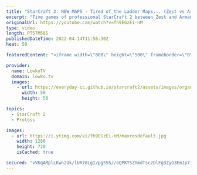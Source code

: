 ```yaml
---
title: "StarCraft 2: NEW MAPS - Tired of the Ladder Maps... (Zest vs Armani)"
excerpt: "Five games of professional StarCraft 2 between Zest and Armani. In this series we don't see them play on the standard ladder maps, but instead they play on Nautilus II, Roughneck and Golden Wall. Nautilus II and Roughneck are currently being played in the GSL Code S tournament. Golden Wall is one of"
originalUrl: https://youtube.com/watch?v=fh9EGzEi-nM
type: video
length: PT57M58S
publishedDateTime: 2022-04-14T11:56:30Z
heat: 50

featuredContent: "<iframe width=\"800\" height=\"500\" frameborder=\"0\" src=\"https://www.youtube.com/embed/fh9EGzEi-nM\" allow=\"accelerometer; autoplay; encrypted-media; gyroscope; picture-in-picture\" allowfullscreen></iframe>"

provider:
  name: LowkoTV
  domain: lowko.tv
  images:
    - url: https://everyday-cc.github.io/starcraft2/assets/images/organizations/lowko.tv-50x50.jpg
      width: 50
      height: 50

topics:
  - StarCraft 2
  - Protoss

images:
  - url: https://i.ytimg.com/vi/fh9EGzEi-nM/maxresdefault.jpg
    width: 1280
    height: 720
    isCached: true

secured: "vVKqAMplLKwn2Uk/lUR78LgI/pgSS5//eQPKYSZYmdTsczDlFg3ZyG3EmJp7I4Ka0BiCnXYBoYXHh+7n9d55HdtqCCpzQBeTIYUr2P6dyTdhQH/yDvHZQJzCSF8q3SbnUAM3wqGrZObW8VMtw6NZEOvT60Wh2xGDzoHUVtCK8+euf2sU/3XcffIzM2zELSoSKzFEUHXiGUccxGqMSViaVhpSuX/IXMMlXkBpGJYSshgiqMEIOTn4yxKuPclVYI3hSd2mBMkrgVBZPkZgjdypIdQWa43g4gFLspCvwEnZGDXi8CHOdpxcCnuJBY78DYI/ulOojBNd3mWYPH9KAbVQREYvH1w8KcVw8szGuFMWoECXQ+kONrOBHHCCvTTWaovRACElvCavS4RWvuPNd3Ps+tRcEeIE5RLwC4q7gw+EHPQ=;aofh3uh2zB1rbAMHn6d0Jg=="
---
```


